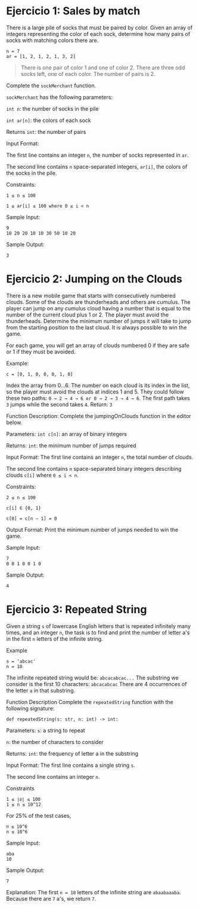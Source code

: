 # Ejercicio 1: Sales by match

There is a large pile of socks that must be paired by color. Given an array of integers representing the color of each sock, determine how many pairs of socks with matching colors there are.

```
n = 7
ar = [1, 2, 1, 2, 1, 3, 2]
```
> There is one pair of color 1 and one of color 2. There are three odd socks left, one of each color. The number of pairs is 2.

Complete the ``sockMerchant`` function.

``sockMerchant`` has the following parameters:

``int n``: the number of socks in the pile

``int ar[n]``: the colors of each sock

Returns
``int``: the number of pairs

Input Format:

The first line contains an integer ``n``, the number of socks represented in ``ar``.

The second line contains ``n`` space-separated integers, ``ar[i]``, the colors of the socks in the pile.

Constraints:

``1 ≤ n ≤ 100``

``1 ≤ ar[i] ≤ 100 where 0 ≤ i < n``

Sample Input:
```
9
10 20 20 10 10 30 50 10 20
```

Sample Output:
```
3
```

# Ejercicio 2: Jumping on the Clouds

There is a new mobile game that starts with consecutively numbered clouds. Some of the clouds are thunderheads and others are cumulus. The player can jump on any cumulus cloud having a number that is equal to the number of the current cloud plus 1 or 2. The player must avoid the thunderheads. Determine the minimum number of jumps it will take to jump from the starting position to the last cloud. It is always possible to win the game.

For each game, you will get an array of clouds numbered 0 if they are safe or 1 if they must be avoided.

Example:

```
c = [0, 1, 0, 0, 0, 1, 0]
```

Index the array from 0...6. The number on each cloud is its index in the list, so the player must avoid the clouds at indices 1 and 5. They could follow these two paths: ``0 → 2 → 4 → 6 or 0 → 2 → 3 → 4 → 6``.
The first path takes ``3`` jumps while the second takes ``4``.
Return: ``3``

Function Description:
Complete the jumpingOnClouds function in the editor below.

Parameters:
``int c[n]``: an array of binary integers

Returns:
``int``: the minimum number of jumps required

Input Format:
The first line contains an integer ``n``, the total number of clouds.

The second line contains ``n`` space-separated binary integers describing clouds ``c[i]`` where ``0 ≤ i < n``.

Constraints:

``2 ≤ n ≤ 100``

``c[i] ∈ {0, 1}``

``c[0] = c[n − 1] = 0``

Output Format:
Print the minimum number of jumps needed to win the game.

Sample Input:
```
7
0 0 1 0 0 1 0
```

Sample Output:
```
4
```

# Ejercicio 3: Repeated String

Given a string ``s`` of lowercase English letters that is repeated infinitely many times, and an integer ``n``, the task is to find and print the number of letter a's in the first ``n`` letters of the infinite string.

Example
```
s = 'abcac'
n = 10
```

The infinite repeated string would be: ``abcacabcac...``
The substring we consider is the first 10 characters: ``abcacabcac``
There are 4 occurrences of the letter ``a`` in that substring.

Function Description
Complete the ``repeatedString`` function with the following signature:

```
def repeatedString(s: str, n: int) -> int:
```

Parameters:
``s``: a string to repeat

``n``: the number of characters to consider

Returns:
``int``: the frequency of letter a in the substring

Input Format:
The first line contains a single string ``s``.

The second line contains an integer ``n``.

Constraints

```
1 ≤ ∣𝑠∣ ≤ 100
1 ≤ n ≤ 10^12
```
 
For 25% of the test cases, 
```
𝑛 ≤ 10^6
n ≤ 10^6
```

Sample Input:

```
aba
10
```

Sample Output:
```
7
```

Explanation:
The first ``n = 10`` letters of the infinite string are ``abaabaaaba``.
Because there are ``7`` a's, we return ``7``.
